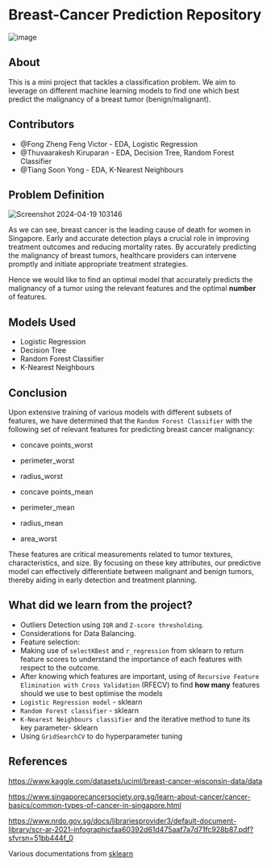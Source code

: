# Breast-Cancer Prediction Repository
![image](https://github.com/VictorrFong/SC1015---Breast-Cancer-Prediction/assets/162713262/18c0aa7f-9a1c-49e9-a9e1-f93c2a5eeb1d)

## About
This is a mini project that tackles a classification problem. We aim to leverage on different machine learning models to find one which best predict the malignancy of a breast tumor (benign/malignant). 

## Contributors
- @Fong Zheng Feng Victor - EDA, Logistic Regression
- @Thuvaarakesh Kiruparan - EDA, Decision Tree, Random Forest Classifier
- @Tiang Soon Yong - EDA, K-Nearest Neighbours

## Problem Definition
![Screenshot 2024-04-19 103146](https://github.com/VictorrFong/SC1015---Breast-Cancer-Prediction/assets/162713262/e00c0613-4d5c-444b-b103-025a0a9562bb)

As we can see, breast cancer is the leading cause of death for women in Singapore. Early and accurate detection plays a crucial role in improving treatment outcomes and reducing mortality rates. By accurately predicting the malignancy of breast tumors, healthcare providers can intervene promptly and initiate appropriate treatment strategies.

Hence we would like to find an optimal model that accurately predicts the malignancy of a tumor using the relevant features and the optimal **number** of features. 


## Models Used
  - Logistic Regression
  - Decision Tree
  - Random Forest Classifier
  - K-Nearest Neighbours

## Conclusion
Upon extensive training of various models with different subsets of features, we have determined that the `Random Forest Classifier` with the following set of relevant features for predicting breast cancer malignancy:

- concave points_worst

- perimeter_worst

- radius_worst

- concave points_mean

- perimeter_mean

- radius_mean

- area_worst

These features are critical measurements related to tumor textures, characteristics, and size. By focusing on these key attributes, our predictive model can effectively differentiate between malignant and benign tumors, thereby aiding in early detection and treatment planning.

## What did we learn from the project?
- Outliers Detection using `IQR` and `Z-score thresholding`.
- Considerations for Data Balancing.
- Feature selection:
- Making use of `selectKBest` and `r_regression` from sklearn to return feature scores to understand the importance of each features with respect to the outcome.
- After knowing which features are important, using of `Recursive Feature Elimination with Cross Validation` (RFECV) to find **how many** features should we use to best optimise the models
- `Logistic Regression model` - sklearn
- `Random Forest classifier` - sklearn
- `K-Nearest Neighbours classifier` and the iterative method to tune its key parameter- sklearn
- Using `GridSearchCV` to do hyperparameter tuning

## References
https://www.kaggle.com/datasets/uciml/breast-cancer-wisconsin-data/data

https://www.singaporecancersociety.org.sg/learn-about-cancer/cancer-basics/common-types-of-cancer-in-singapore.html

https://www.nrdo.gov.sg/docs/librariesprovider3/default-document-library/scr-ar-2021-infographicfaa60392d61d475aaf7a7d71fc928b87.pdf?sfvrsn=51bb444f_0

Various documentations from [sklearn](https://scikit-learn.org/stable)



